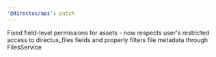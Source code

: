 ```yaml
---
'@directus/api': patch
---
```


Fixed field-level permissions for assets - now respects user's restricted access to directus_files fields and properly
filters file metadata through FilesService
